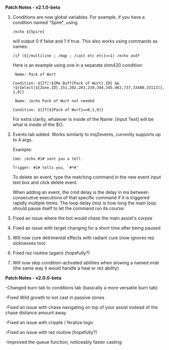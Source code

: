 **Patch Notes - v2.1.0-beta**

1. Conditions are now global variables. For example, if you have a condition named "Spire", using

   ```/echo ${Spire}```

   will output 0 if false and 1 if true. This also works using commands as names:

   ```/if (${/multiline ; /mqp ; /cast etc etc}==1) /echo asdf```

   Here is an example using one in a separate shm420 condition:

     ``` Name: Pack of Wurt```
  
   ```Condition: ${If[!${Me.Buff[Pack of Wurt].ID} && !${Select[${Zone.ID},151,202,203,219,344,345,463,737,33480,33113]},1,0]}```

     ``` Name: /echo Pack of Wurt not needed```
  
      ```Condition: ${If[${Pack of Wurt}==0,1,0]}```

      For extra clarity, whatever is inside of the Name: [Input Text] will be what is inside of the ${}.

2. Events tab added. Works similarly to mq2events, currently supports up to 4 args.

   Example:

   ```Cmd: /echo #1# sent you a tell```
   
   ```Trigger: #1# tells you, '#*#'```

   To delete an event, type the matching command in the new event input text box and click delete event.
   
   When adding an event, the cmd delay is the delay in ms between consecutive executions of that specific command if it is triggered rapidly multiple times.
   The loop delay (ms) is how long the main loop should pause itself to let the command run its course.

4. Fixed an issue where the bot would chase the main assist's corpse
   
5. Fixed an issue with target changing for a short time after being paused
   
6. Will now cure detrimental effects with radiant cure (now ignores rez sicknesses too)
   
7. Fixed rez routine (again) (hopefully?)

8. Will now skip condition-activated abilities when slowing a named mob (the same way it would handle a heal or rez ability)


**Patch Notes - v2.0.0-beta**

-Changed burn tab to conditions tab (basically a more versatile burn tab)

-Fixed Wild growth to not cast in passive zones

-Fixed an issue with chase navigating on top of your assist instead of the chase distance amount away

-Fixed an issue with cripple / feralize logic

-Fixed an issue with rez routine (hopefully?)

-Improved the queue function, noticeably faster casting

